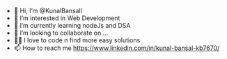 - 👋 Hi, I’m @KunalBansall
- 👀 I’m interested in Web Development
- 🌱 I’m currently learning nodeJs and DSA
- 💞️ I’m looking to collaborate on ...
- 😮‍💨 I love to code n find more easy solutions
- 📫 How to reach me https://www.linkedin.com/in/kunal-bansal-kb7670/

<!---
KunalBansall/KunalBansall is a ✨ special ✨ repository because its `README.md` (this file) appears on your GitHub profile.
You can click the Preview link to take a look at your changes.
--->
